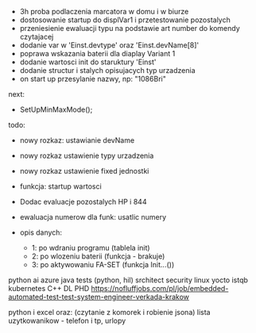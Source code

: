 - 3h proba podlaczenia marcatora w domu i w biurze
- dostosowanie startup do displVar1 i przetestowanie pozostalych
- przeniesienie ewaluacji typu na podstawie art number do komendy czytajacej
- dodanie var w 'Einst.devtype' oraz 'Einst.devName[8]'
- poprawa wskazania baterii dla diaplay Variant 1
- dodanie wartosci init do staruktury 'Einst'
- dodanie structur i stalych opisujacych typ urzadzenia
- on start up przesylanie nazwy, np: "1086Bri"

next:
- SetUpMinMaxMode();

todo:
- nowy rozkaz: ustawianie devName
- nowy rozkaz ustawienie typy urzadzenia
- nowy rozkaz ustawienie fixed jednostki
- funkcja: startup wartosci 
- Dodac evaluacje pozostalych HP i 844
- ewaluacja numerow dla funk: usatlic numery

- opis danych:
	- 1: po wdraniu programu (tablela init)
	- 2: po wlozeniu  baterii (funkcja - brakuje)
	- 3: po aktywowaniu FA-SET (funkcja Init...())





python
ai
azure
java
tests (python, hil)
srchitect
security
linux
yocto
istqb
kubernetes
C++
DL PHD
https://nofluffjobs.com/pl/job/embedded-automated-test-test-system-engineer-verkada-krakow


python i excel oraz: (czytanie z komorek i robienie jsona)
lista uzytkowanikow - telefon i tp, urlopy

